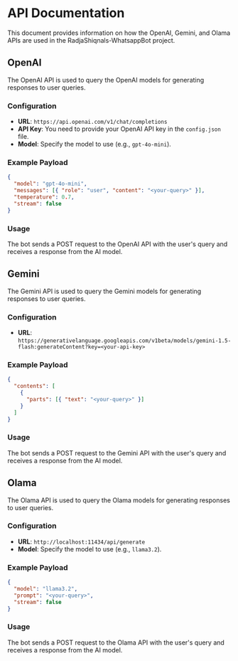 # API Documentation

This document provides information on how the OpenAI, Gemini, and Olama APIs are used in the RadjaShiqnals-WhatsappBot project.

## OpenAI

The OpenAI API is used to query the OpenAI models for generating responses to user queries.

### Configuration

- **URL**: `https://api.openai.com/v1/chat/completions`
- **API Key**: You need to provide your OpenAI API key in the `config.json` file.
- **Model**: Specify the model to use (e.g., `gpt-4o-mini`).

### Example Payload

```json
{
  "model": "gpt-4o-mini",
  "messages": [{ "role": "user", "content": "<your-query>" }],
  "temperature": 0.7,
  "stream": false
}
```

### Usage

The bot sends a POST request to the OpenAI API with the user's query and receives a response from the AI model.

## Gemini

The Gemini API is used to query the Gemini models for generating responses to user queries.

### Configuration

- **URL**: `https://generativelanguage.googleapis.com/v1beta/models/gemini-1.5-flash:generateContent?key=<your-api-key>`

### Example Payload

```json
{
  "contents": [
    {
      "parts": [{ "text": "<your-query>" }]
    }
  ]
}
```

### Usage

The bot sends a POST request to the Gemini API with the user's query and receives a response from the AI model.

## Olama

The Olama API is used to query the Olama models for generating responses to user queries.

### Configuration

- **URL**: `http://localhost:11434/api/generate`
- **Model**: Specify the model to use (e.g., `llama3.2`).

### Example Payload

```json
{
  "model": "llama3.2",
  "prompt": "<your-query>",
  "stream": false
}
```

### Usage

The bot sends a POST request to the Olama API with the user's query and receives a response from the AI model.

